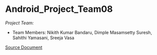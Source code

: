 # Android_Project_Team08

*Project Team:*
   - Team Members: Nikith Kumar Bandaru, Dimple Masamsetty Suresh, Sahithi Yamasani, Sreeja Vasa
     
[Source Document](https://github.com/nikikumarbandaru/Android_Project_Team08/blob/main/Source%20Document.md)
